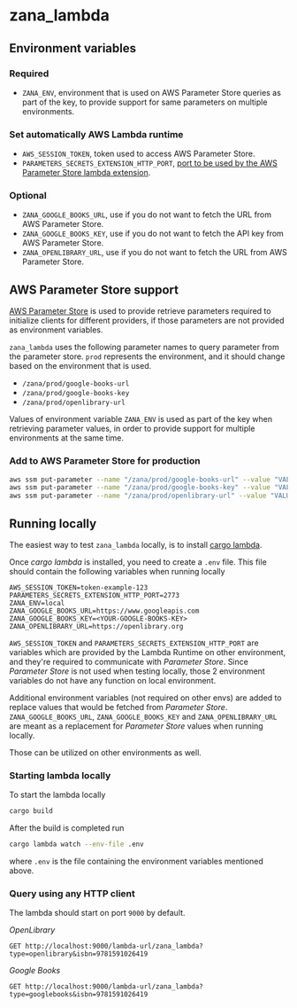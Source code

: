 # zana_lambda

## Environment variables

### Required

- `ZANA_ENV`, environment that is used on AWS Parameter Store queries as part of the key, to provide support for same parameters on multiple environments.

### Set automatically AWS Lambda runtime
- `AWS_SESSION_TOKEN`, token used to access AWS Parameter Store.
- `PARAMETERS_SECRETS_EXTENSION_HTTP_PORT`, [port to be used by the AWS Parameter Store lambda extension](https://docs.aws.amazon.com/secretsmanager/latest/userguide/retrieving-secrets_lambda.html#retrieving-secrets_lambda_env-var).

### Optional

- `ZANA_GOOGLE_BOOKS_URL`, use if you do not want to fetch the URL from AWS Parameter Store.
- `ZANA_GOOGLE_BOOKS_KEY`, use if you do not want to fetch the API key from AWS Parameter Store.
- `ZANA_OPENLIBRARY_URL`, use if you do not want to fetch the URL from AWS Parameter Store.

## AWS Parameter Store support

[AWS Parameter Store](https://docs.aws.amazon.com/systems-manager/latest/userguide/systems-manager-parameter-store.html) is used
to provide retrieve parameters required to initialize clients for different providers, if those parameters are not provided as
environment variables.

`zana_lambda` uses the following parameter names to query parameter from the parameter store. `prod` represents the environment, and it should change
based on the environment that is used.
- `/zana/prod/google-books-url`
- `/zana/prod/google-books-key`
- `/zana/prod/openlibrary-url`

Values of environment variable `ZANA_ENV` is used as part of the key when retrieving parameter values, 
in order to provide support for multiple environments at the same time.

### Add to AWS Parameter Store for production

```sh
aws ssm put-parameter --name "/zana/prod/google-books-url" --value "VALUE-HERE" --type String
aws ssm put-parameter --name "/zana/prod/google-books-key" --value "VALUE-HERE" --type SecureString
aws ssm put-parameter --name "/zana/prod/openlibrary-url" --value "VALUE-HERE" --type String
```

## Running locally

The easiest way to test `zana_lambda` locally, is to install
[cargo lambda](https://www.cargo-lambda.info/guide/getting-started.html).

Once _cargo lambda_ is installed, you need to create a `.env` file.
This file should contain the following variables when running locally

```
AWS_SESSION_TOKEN=token-example-123
PARAMETERS_SECRETS_EXTENSION_HTTP_PORT=2773
ZANA_ENV=local
ZANA_GOOGLE_BOOKS_URL=https://www.googleapis.com
ZANA_GOOGLE_BOOKS_KEY=<YOUR-GOOGLE-BOOKS-KEY>
ZANA_OPENLIBRARY_URL=https://openlibrary.org
```

`AWS_SESSION_TOKEN` and `PARAMETERS_SECRETS_EXTENSION_HTTP_PORT` are variables which are provided by the Lambda Runtime 
on other environment, and they're required to communicate with _Parameter Store_.
Since _Parameter Store_ is not used when testing locally, those 2 environment variables do not have any function on local environment.

Additional environment variables (not required on other envs) are added to replace values that would be fetched from _Parameter Store_.
`ZANA_GOOGLE_BOOKS_URL`, `ZANA_GOOGLE_BOOKS_KEY` and `ZANA_OPENLIBRARY_URL` are meant as a replacement for _Parameter Store_ values when running locally.

Those can be utilized on other environments as well.

### Starting lambda locally

To start the lambda locally

```sh
cargo build
```

After the build is completed run 
```sh
cargo lambda watch --env-file .env
```
where `.env` is the file containing the environment variables mentioned above.

### Query using any HTTP client

The lambda should start on port `9000` by default.

_OpenLibrary_
```
GET http://localhost:9000/lambda-url/zana_lambda?type=openlibrary&isbn=9781591026419
```

_Google Books_
```
GET http://localhost:9000/lambda-url/zana_lambda?type=googlebooks&isbn=9781591026419
```
